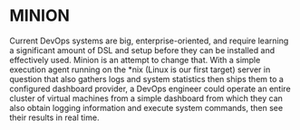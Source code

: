 # MINION

Current DevOps systems are big, enterprise-oriented, and require learning a significant amount of DSL and setup before they can be installed and effectively used. Minion is an attempt to change that. With a simple execution agent running on the *nix (Linux is our first target) server in question that also gathers logs and system statistics then ships them to a configured dashboard provider, a DevOps engineer could operate an entire cluster of virtual machines from a simple dashboard from which they can also obtain logging information and execute system commands, then see their results in real time.
